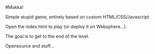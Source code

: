 #Mukka!

Simple stupid game, entirely based on custom HTML/CSS/Javascript.

Open the index.html to play (or deploy it on Websphere...).

The goal is to get to the end of the level.

Opensource and stuff...
